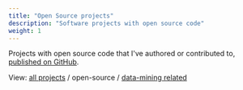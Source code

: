 ```yaml
---
title: "Open Source projects"
description: "Software projects with open source code"
weight: 1
---
```


Projects with open source code that I've authored or contributed to, [published
on GitHub](https://github.com/edduarte).

View: [all projects](/projects/) / open-source / [data-mining
related](/data-mining-projects/)

